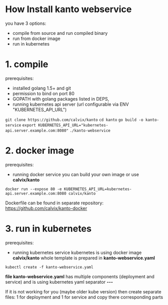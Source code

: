 # How Install kanto webservice
you have 3 options:
  * compile from source and run compiled binary
  * run from docker image
  * run in kubernetes

# 1. compile
prerequisites:
 * installed golang 1.5+ and git
 * permission to bind on port 80
 * GOPATH with golang packages listed in DEPS,
 * running kubernetes api server (url configurable via ENV "KUBERNETES_API_URL")
 
 `git clone https://github.com/calvix/kanto`
 `cd kanto`
 `go build -o kanto-service`
 `export KUBERNETES_API_URL="kubernetes-api.server.example.com:8080"`
 `./kanto-webservice`
 
 
# 2. docker image
prerequisites:
 * running docker service
you can build your own image or use **calvix/kanto**

 `docker run --expose 80 -e KUBERNETES_API_URL=kubernetes-api.server.example.com:8080 calvix/kanto`
 
Dockerfile can be found in separate repository: https://github.com/calvix/kanto-docker 

# 3. run in kubernetes
prerequisites:
 * running kubernetes service
kubernetes is using docker image **calvix/kanto**
whole template is prepared in **kanto-webservice.yaml**

`kubectl create -f kanto-webservice.yaml`


**file kanto-webservice.yaml** has multiple components (deployment and service) and is using kubernetes yaml separator **---**


If it is not working for you (maybe older kube version) then create separate files: 1 for deployment and 1 for service and copy there corresponding parts